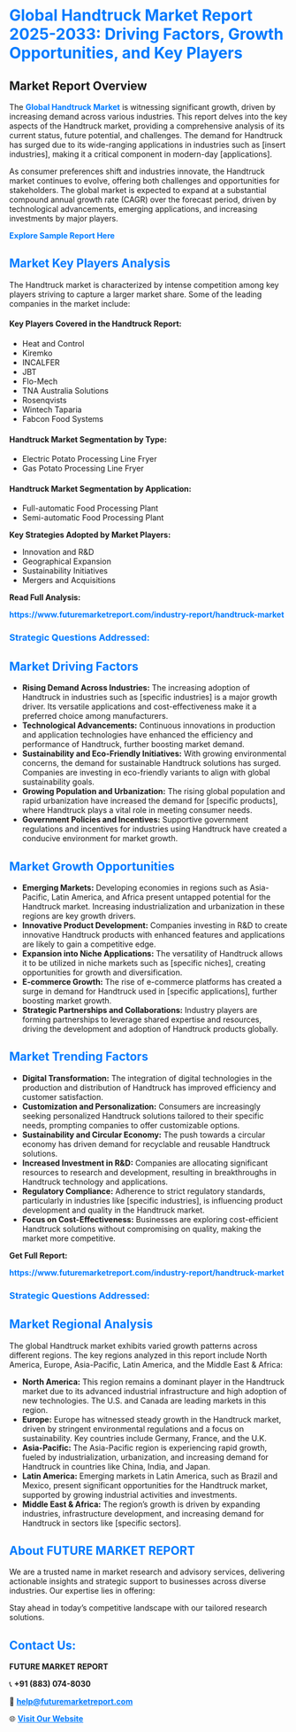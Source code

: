 <h1 style="color: #007BFF;">Global Handtruck Market Report 2025-2033: Driving Factors, Growth Opportunities, and Key Players</h1>

<section id="overview">
<h2>Market Report Overview</h2>
<p>The <a href="https://www.futuremarketreport.com/industry-report/handtruck-market" style="color: #007BFF; text-decoration: none;"><strong>Global Handtruck Market</strong></a> is witnessing significant growth, driven by increasing demand across various industries. This report delves into the key aspects of the Handtruck market, providing a comprehensive analysis of its current status, future potential, and challenges. The demand for Handtruck has surged due to its wide-ranging applications in industries such as [insert industries], making it a critical component in modern-day [applications].</p>
<p>As consumer preferences shift and industries innovate, the Handtruck market continues to evolve, offering both challenges and opportunities for stakeholders. The global market is expected to expand at a substantial compound annual growth rate (CAGR) over the forecast period, driven by technological advancements, emerging applications, and increasing investments by major players.</p>
</section>

<section id="overview">
<p><a href="https://www.futuremarketreport.com/request-sample/reportId=35720" style="color: #007BFF; text-decoration: none;"><strong>Explore Sample Report Here</strong></a></p>
</section>

<section id="key-players">
<h2 style="color: #007BFF;">Market Key Players Analysis</h2>
<p>The Handtruck market is characterized by intense competition among key players striving to capture a larger market share. Some of the leading companies in the market include:</p>
<h4>Key Players Covered in the Handtruck Report:</h4>
<ul><li>Heat and Control</li><li>Kiremko</li><li>INCALFER</li><li>JBT</li><li>Flo-Mech</li><li>TNA Australia Solutions</li><li>Rosenqvists</li><li>Wintech Taparia</li><li>Fabcon Food Systems</li></ul>
<h4>Handtruck Market Segmentation by Type:</h4>
<ul><li>Electric Potato Processing Line Fryer</li><li>Gas Potato Processing Line Fryer</li></ul>

<h4>Handtruck Market Segmentation by Application:</h4>
<ul><li>Full-automatic Food Processing Plant</li><li>Semi-automatic Food Processing Plant</li></ul>
<p><strong>Key Strategies Adopted by Market Players:</strong></p>
<ul>
<li>Innovation and R&D</li>
<li>Geographical Expansion</li>
<li>Sustainability Initiatives</li>
<li>Mergers and Acquisitions</li>
</ul>
</section>

<section>
<p><strong>Read Full Analysis: </strong></p><a href="https://www.futuremarketreport.com/industry-report/handtruck-market" style="color: #007BFF; text-decoration: none;"><strong>https://www.futuremarketreport.com/industry-report/handtruck-market</strong></a>
<h3 style="color: #007BFF;">Strategic Questions Addressed:</h3>
</section>

<section id="driving-factors">
<h2 style="color: #007BFF;">Market Driving Factors</h2>
<ul>
<li><strong>Rising Demand Across Industries:</strong> The increasing adoption of Handtruck in industries such as [specific industries] is a major growth driver. Its versatile applications and cost-effectiveness make it a preferred choice among manufacturers.</li>
<li><strong>Technological Advancements:</strong> Continuous innovations in production and application technologies have enhanced the efficiency and performance of Handtruck, further boosting market demand.</li>
<li><strong>Sustainability and Eco-Friendly Initiatives:</strong> With growing environmental concerns, the demand for sustainable Handtruck solutions has surged. Companies are investing in eco-friendly variants to align with global sustainability goals.</li>
<li><strong>Growing Population and Urbanization:</strong> The rising global population and rapid urbanization have increased the demand for [specific products], where Handtruck plays a vital role in meeting consumer needs.</li>
<li><strong>Government Policies and Incentives:</strong> Supportive government regulations and incentives for industries using Handtruck have created a conducive environment for market growth.</li>
</ul>
</section>

<section id="growth-opportunities">
<h2 style="color: #007BFF;">Market Growth Opportunities</h2>
<ul>
<li><strong>Emerging Markets:</strong> Developing economies in regions such as Asia-Pacific, Latin America, and Africa present untapped potential for the Handtruck market. Increasing industrialization and urbanization in these regions are key growth drivers.</li>
<li><strong>Innovative Product Development:</strong> Companies investing in R&D to create innovative Handtruck products with enhanced features and applications are likely to gain a competitive edge.</li>
<li><strong>Expansion into Niche Applications:</strong> The versatility of Handtruck allows it to be utilized in niche markets such as [specific niches], creating opportunities for growth and diversification.</li>
<li><strong>E-commerce Growth:</strong> The rise of e-commerce platforms has created a surge in demand for Handtruck used in [specific applications], further boosting market growth.</li>
<li><strong>Strategic Partnerships and Collaborations:</strong> Industry players are forming partnerships to leverage shared expertise and resources, driving the development and adoption of Handtruck products globally.</li>
</ul>
</section>

<section id="trending-factors">
<h2 style="color: #007BFF;">Market Trending Factors</h2>
<ul>
<li><strong>Digital Transformation:</strong> The integration of digital technologies in the production and distribution of Handtruck has improved efficiency and customer satisfaction.</li>
<li><strong>Customization and Personalization:</strong> Consumers are increasingly seeking personalized Handtruck solutions tailored to their specific needs, prompting companies to offer customizable options.</li>
<li><strong>Sustainability and Circular Economy:</strong> The push towards a circular economy has driven demand for recyclable and reusable Handtruck solutions.</li>
<li><strong>Increased Investment in R&D:</strong> Companies are allocating significant resources to research and development, resulting in breakthroughs in Handtruck technology and applications.</li>
<li><strong>Regulatory Compliance:</strong> Adherence to strict regulatory standards, particularly in industries like [specific industries], is influencing product development and quality in the Handtruck market.</li>
<li><strong>Focus on Cost-Effectiveness:</strong> Businesses are exploring cost-efficient Handtruck solutions without compromising on quality, making the market more competitive.</li>
</ul>
</section>

<section>
<p><strong>Get Full Report: </strong></p><a href="https://www.futuremarketreport.com/industry-report/handtruck-market" style="color: #007BFF; text-decoration: none;"><strong>https://www.futuremarketreport.com/industry-report/handtruck-market</strong></a>
<h3 style="color: #007BFF;">Strategic Questions Addressed:</h3>
</section>


<section id="regional-analysis">
<h2 style="color: #007BFF;">Market Regional Analysis</h2>
<p>The global Handtruck market exhibits varied growth patterns across different regions. The key regions analyzed in this report include North America, Europe, Asia-Pacific, Latin America, and the Middle East & Africa:</p>
<ul>
<li><strong>North America:</strong> This region remains a dominant player in the Handtruck market due to its advanced industrial infrastructure and high adoption of new technologies. The U.S. and Canada are leading markets in this region.</li>
<li><strong>Europe:</strong> Europe has witnessed steady growth in the Handtruck market, driven by stringent environmental regulations and a focus on sustainability. Key countries include Germany, France, and the U.K.</li>
<li><strong>Asia-Pacific:</strong> The Asia-Pacific region is experiencing rapid growth, fueled by industrialization, urbanization, and increasing demand for Handtruck in countries like China, India, and Japan.</li>
<li><strong>Latin America:</strong> Emerging markets in Latin America, such as Brazil and Mexico, present significant opportunities for the Handtruck market, supported by growing industrial activities and investments.</li>
<li><strong>Middle East & Africa:</strong> The region’s growth is driven by expanding industries, infrastructure development, and increasing demand for Handtruck in sectors like [specific sectors].</li>
</ul>
</section>

<footer>
<h2 style="color: #007BFF;">About FUTURE MARKET REPORT</h2>
<p>We are a trusted name in market research and advisory services, delivering actionable insights and strategic support to businesses across diverse industries. Our expertise lies in offering:</p>

<p>Stay ahead in today’s competitive landscape with our tailored research solutions.</p>

<h2 style="color: #007BFF;">Contact Us:</h2>
<p><strong>FUTURE MARKET REPORT</strong></p>
<p>📞 <strong>+91 (883) 074-8030</strong></p>
<p>📧 <strong><a href="mailto:help@futuremarketreport.com" style="color: #007BFF;">help@futuremarketreport.com</a></strong></p>
<p>🌐 <strong><a href="https://www.futuremarketreport.com/" style="color: #007BFF;">Visit Our Website</a></strong></p>
</footer>